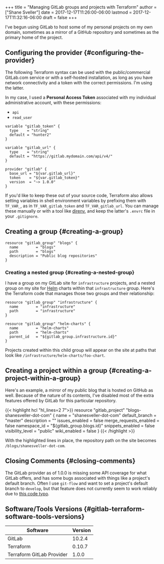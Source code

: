 +++
title = "Managing GitLab groups and projects with Terraform"
author = ["Shane Sveller"]
date = 2017-12-17T11:26:00-06:00
lastmod = 2017-12-17T11:32:16-06:00
draft = false
+++

I've begun using GitLab to host some of my personal projects on my own
domain, sometimes as a mirror of a GitHub repository and sometimes as the
primary home of the project.

<!--more-->


## Configuring the provider {#configuring-the-provider}

The following Terraform syntax can be used with the public/commercial
GitLab.com service or with a self-hosted installation, as long as you have
network connectivity and a token with the correct permissions. I'm using
the latter.

In my case, I used a **Personal Access Token** associated with my individual
administrative account, with these permissions:

-   `api`
-   `read_user`

```hcl
variable "gitlab_token" {
  type    = "string"
  default = "hunter2"
}

variable "gitlab_url" {
  type    = "string"
  default = "https://gitlab.mydomain.com/api/v4/"
}

provider "gitlab" {
  base_url = "${var.gitlab_url}"
  token    = "${var.gitlab_token}"
  version  = "~> 1.0.0"
}
```

If you'd like to keep these out of your source code, Terraform also allows
setting variables in shell environment variables by prefixing them with
`TF_VAR_`, as in `TF_VAR_gitlab_token` and `TF_VAR_gitlab_url`. You can
manage these manually or with a tool like [direnv](https://direnv.net/),
and keep the latter's `.envrc` file in your `.gitignore`.


## Creating a group {#creating-a-group}

```hcl
resource "gitlab_group" "blogs" {
  name        = "blogs"
  path        = "blogs"
  description = "Public blog repositories"
}
```


### Creating a nested group {#creating-a-nested-group}

I have a group on my GitLab site for `infrastructure` projects, and a
nested group on my site for [Helm](https://helm.sh/) charts within that `infrastructure`
group. Here's the Terraform code that manages those two groups and their
relationship:

```hcl
resource "gitlab_group" "infrastructure" {
  name        = "infrastructure"
  path        = "infrastructure"
}

resource "gitlab_group" "helm-charts" {
  name        = "helm-charts"
  path        = "helm-charts"
  parent_id   = "${gitlab_group.infrastructure.id}"
}
```

Projects created within this child group will appear on the site at
paths that look like `/infrastructure/helm-charts/foo-chart`.


## Creating a project within a group {#creating-a-project-within-a-group}

Here's an example, a mirror of my public blog that is hosted on GitHub as
well. Because of the nature of its contents, I've disabled most of the
extra features offered by GitLab for this particular repository.

{{< highlight hcl "hl_lines=2 7">}}
resource "gitlab_project" "blogs-shanesveller-dot-com" {
  name                   = "shanesveller-dot-com"
  default_branch         = "master"
  description            = ""
  issues_enabled         = false
  merge_requests_enabled = false
  namespace_id           = "${gitlab_group.blogs.id}"
  snippets_enabled       = false
  visibility_level       = "public"
  wiki_enabled           = false
}
{{< /highlight >}}

With the highlighted lines in place, the repository path on the site
becomes `/blogs/shanesveller-dot-com`.


## Closing Comments {#closing-comments}

The GitLab provider as of 1.0.0 is missing some API coverage for what
GitLab offers, and has some bugs associated with things like a project's
default branch. Often I use `git-flow` and want to set a project's default
branch to `develop`, but that feature does not currently seem to work
reliably due to
[this
code typo](https://github.com/terraform-providers/terraform-provider-gitlab/pull/41).


## Software/Tools Versions {#gitlab-terraform-software-tools-versions}

| Software                  | Version |
|---------------------------|---------|
| GitLab                    | 10.2.4  |
| Terraform                 | 0.10.7  |
| Terraform GitLab Provider | 1.0.0   |
